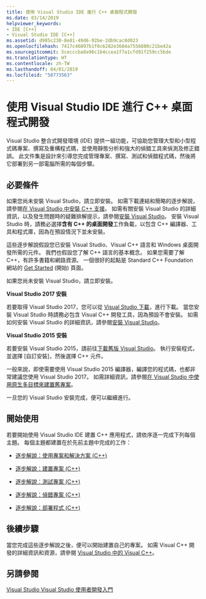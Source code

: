 ```yaml
---
title: 使用 Visual Studio IDE 進行 C++ 桌面程式開發
ms.date: 03/14/2019
helpviewer_keywords:
- IDE [C++]
- Visual Studio IDE [C++]
ms.assetid: d985c230-8e81-49d6-92be-2db9cac8d023
ms.openlocfilehash: 7417c46097b1f0c6282e3684a7556880c21be42a
ms.sourcegitcommit: 5cecccba0a96c1b4ccea1f7a1cfd91f259cc5bde
ms.translationtype: HT
ms.contentlocale: zh-TW
ms.lasthandoff: 04/01/2019
ms.locfileid: "58773563"
---
```

# <a name="using-the-visual-studio-ide-for-c-desktop-development"></a>使用 Visual Studio IDE 進行 C++ 桌面程式開發

Visual Studio 整合式開發環境 (IDE) 提供一組功能，可協助您管理大型和小型程式碼專案、撰寫及重構程式碼，並使用靜態分析和強大的偵錯工具來偵測及修正錯誤。 此文件集是設計來引導您完成管理專案、撰寫、測試和偵錯程式碼，然後將它部署到另一部電腦所需的每個步驟。

## <a name="prerequisites"></a>必要條件

如果您尚未安裝 Visual Studio，請立即安裝。 如需下載連結和簡略的逐步解說，請參閱[在 Visual Studio 中安裝 C++ 支援](../build/vscpp-step-0-installation.md)。 如需有關安裝 Visual Studio 的詳細資訊，以及發生問題時的疑難排解提示，請參閱[安裝 Visual Studio](/visualstudio/install/install-visual-studio)。 安裝 Visual Studio 時，請務必選擇**含有 C++ 的桌面開發**工作負載，以包含 C++ 編譯器、工具和程式庫，因為在預設情況下並未安裝。

這些逐步解說假設您已安裝 Visual Studio、Visual C++ 語言和 Windows 桌面開發所需的元件。 我們也假設您了解 C++ 語言的基本概念。 如果您需要了解 C++，有許多書籍和網路資源。 一個很好的起點是 Standard C++ Foundation 網站的 [Get Started](https://isocpp.org/get-started) (開始) 頁面。

如果您尚未安裝 Visual Studio，請立即安裝。

**Visual Studio 2017 安裝**

若要取得 Visual Studio 2017，您可以從 [Visual Studio 下載](https://www.visualstudio.com/downloads/download-visual-studio-vs.aspx)，進行下載。 當您安裝 Visual Studio 時請務必包含 Visual C++ 開發工具，因為預設不會安裝。 如需如何安裝 Visual Studio 的詳細資訊，請參閱[安裝 Visual Studio](/visualstudio/install/install-visual-studio)。

**Visual Studio 2015 安裝**

若要安裝 Visual Studio 2015，請前往[下載舊版 Visual Studio](https://www.visualstudio.com/vs/older-downloads/)。 執行安裝程式，並選擇 [自訂安裝]，然後選擇 C++ 元件。

一般來說，即使需要使用 Visual Studio 2015 編譯器，編譯您的程式碼，也都非常建議您使用 Visual Studio 2017。 如需詳細資訊，請參閱[在 Visual Studio 中使用原生多目標來建置舊專案](../porting/use-native-multi-targeting.md)。

一旦您的 Visual Studio 安裝完成，便可以繼續進行。

## <a name="get-started"></a>開始使用

若要開始使用 Visual Studio IDE 建置 C++ 應用程式，請依序逐一完成下列每個主題。 每個主題都建置在於先前主題中完成的工作：

- [逐步解說：使用專案和解決方案 (C++)](walkthrough-working-with-projects-and-solutions-cpp.md)

- [逐步解說：建置專案 (C++)](walkthrough-building-a-project-cpp.md)

- [逐步解說：測試專案 (C++)](walkthrough-testing-a-project-cpp.md)

- [逐步解說：偵錯專案 (C++)](walkthrough-debugging-a-project-cpp.md)

- [逐步解說：部署程式 (C++)](walkthrough-deploying-your-program-cpp.md)

## <a name="next-steps"></a>後續步驟

當您完成這些逐步解說之後，便可以開始建置自己的專案。 如需 Visual C++ 開發的詳細資訊和資源，請參閱 [Visual Studio 中的 Visual C++](../overview/visual-cpp-in-visual-studio.md)。

## <a name="see-also"></a>另請參閱

[Visual Studio Visual Studio 使用者開發入門](/visualstudio/ide/get-started-developing-with-visual-studio)